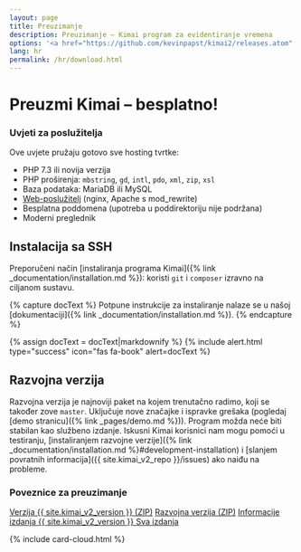 ```yaml
---
layout: page
title: Preuzimanje
description: Preuzimanje – Kimai program za evidentiranje vremena
options: '<a href="https://github.com/kevinpapst/kimai2/releases.atom" class="btn btn-option"><i class="fa fa-rss"></i></a>'
lang: hr
permalink: /hr/download.html
---
```


# Preuzmi Kimai – besplatno!

<div class="row">
<div class="col-sm-12 col-lg-8" markdown="1">

### Uvjeti za poslužitelja

Ove uvjete pružaju gotovo sve hosting tvrtke:

- PHP 7.3 ili novija verzija
- PHP proširenja: `mbstring`, `gd`, `intl`, `pdo`, `xml`, `zip`, `xsl`
- Baza podataka: MariaDB ili MySQL
- [Web-poslužitelj](https://www.kimai.org/documentation/webserver-configuration.html) (nginx, Apache s mod_rewrite)
- Besplatna poddomena (upotreba u poddirektoriju nije podržana)
- Moderni preglednik

## Instalacija sa SSH

Preporučeni način [instaliranja programa Kimai]({% link _documentation/installation.md %}): koristi `git` i `composer` izravno na ciljanom sustavu.

{% capture docText %}
Potpune instrukcije za instaliranje nalaze se u našoj [dokumentaciji]({% link _documentation/installation.md %}).
{% endcapture %}

{% assign docText = docText|markdownify %}
{% include alert.html type="success" icon="fas fa-book" alert=docText %}

## Razvojna verzija

Razvojna verzija je najnoviji paket na kojem trenutačno radimo, koji se također zove `master`.
Uključuje nove značajke i ispravke grešaka (pogledaj [demo stranicu]({% link _pages/demo.md %})). Program možda neće biti stabilan kao službeno izdanje.
Iskusni Kimai korisnici nam mogu pomoći u testiranju, [instaliranjem razvojne verzije]({% link _documentation/installation.md %}#development-installation)
i [slanjem povratnih informacija]({{ site.kimai_v2_repo }}/issues) ako naiđu na probleme.

### Poveznice za preuzimanje

<a href="{{ site.kimai_v2_repo }}/archive/{{ site.kimai_v2_version }}.zip" class="btn btn-secondary"><i class="fas fa-download"></i> Verzija {{ site.kimai_v2_version }} (ZIP)</a>
<a href="{{ site.kimai_v2_repo }}/zipball/master" class="btn btn-secondary"><i class="fas fa-download"></i> Razvojna verzija (ZIP)</a>
<a href="{{ site.kimai_v2_repo }}/releases/tag/{{ site.kimai_v2_version }}" class="btn btn-secondary"><i class="fab fa-github"></i> Informacije izdanja {{ site.kimai_v2_version }} </a>
<a href="{{ site.kimai_v2_repo }}/releases" class="btn btn-secondary"><i class="fab fa-github"></i> Sva izdanja </a>

</div>
{% include card-cloud.html %}
</div>
 
